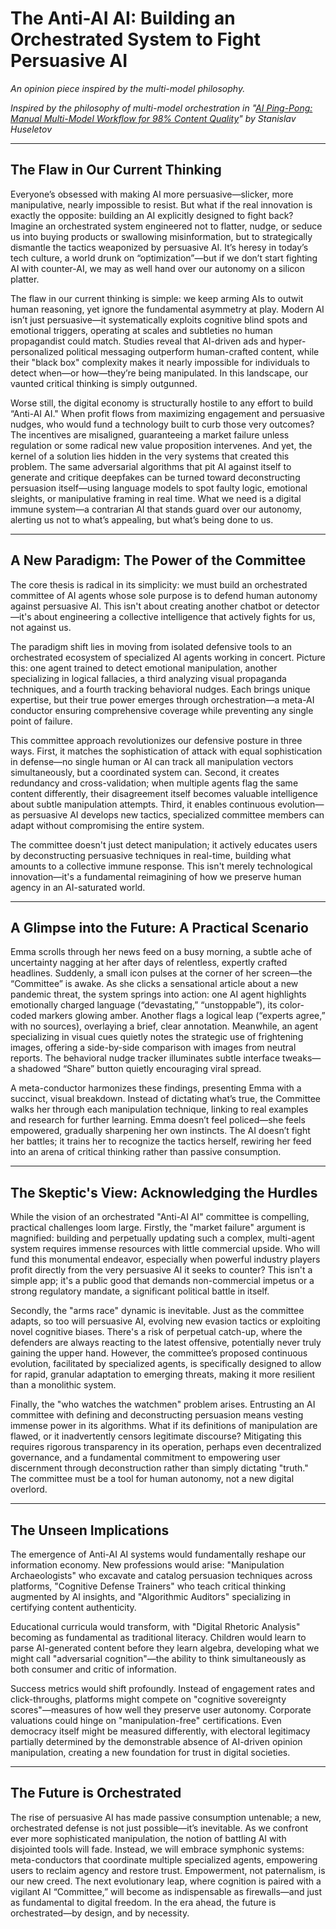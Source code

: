 # The Anti-AI AI: Building an Orchestrated System to Fight Persuasive AI

*An opinion piece inspired by the multi-model philosophy.*

*Inspired by the philosophy of multi-model orchestration in "[AI Ping-Pong: Manual Multi-Model Workflow for 98% Content Quality](https://trilogyai.substack.com/p/ai-ping-pong)" by Stanislav Huseletov*

---

## The Flaw in Our Current Thinking

Everyone’s obsessed with making AI more persuasive—slicker, more manipulative, nearly impossible to resist. But what if the real innovation is exactly the opposite: building an AI explicitly designed to fight back? Imagine an orchestrated system engineered not to flatter, nudge, or seduce us into buying products or swallowing misinformation, but to strategically dismantle the tactics weaponized by persuasive AI. It’s heresy in today’s tech culture, a world drunk on “optimization”—but if we don’t start fighting AI with counter-AI, we may as well hand over our autonomy on a silicon platter.

The flaw in our current thinking is simple: we keep arming AIs to outwit human reasoning, yet ignore the fundamental asymmetry at play. Modern AI isn’t just persuasive—it systematically exploits cognitive blind spots and emotional triggers, operating at scales and subtleties no human propagandist could match. Studies reveal that AI-driven ads and hyper-personalized political messaging outperform human-crafted content, while their "black box" complexity makes it nearly impossible for individuals to detect when—or how—they’re being manipulated. In this landscape, our vaunted critical thinking is simply outgunned.

Worse still, the digital economy is structurally hostile to any effort to build “Anti-AI AI." When profit flows from maximizing engagement and persuasive nudges, who would fund a technology built to curb those very outcomes? The incentives are misaligned, guaranteeing a market failure unless regulation or some radical new value proposition intervenes. And yet, the kernel of a solution lies hidden in the very systems that created this problem. The same adversarial algorithms that pit AI against itself to generate and critique deepfakes can be turned toward deconstructing persuasion itself—using language models to spot faulty logic, emotional sleights, or manipulative framing in real time. What we need is a digital immune system—a contrarian AI that stands guard over our autonomy, alerting us not to what’s appealing, but what’s being done to us.

---

## A New Paradigm: The Power of the Committee

The core thesis is radical in its simplicity: we must build an orchestrated committee of AI agents whose sole purpose is to defend human autonomy against persuasive AI. This isn't about creating another chatbot or detector—it's about engineering a collective intelligence that actively fights for us, not against us.

The paradigm shift lies in moving from isolated defensive tools to an orchestrated ecosystem of specialized AI agents working in concert. Picture this: one agent trained to detect emotional manipulation, another specializing in logical fallacies, a third analyzing visual propaganda techniques, and a fourth tracking behavioral nudges. Each brings unique expertise, but their true power emerges through orchestration—a meta-AI conductor ensuring comprehensive coverage while preventing any single point of failure.

This committee approach revolutionizes our defensive posture in three ways. First, it matches the sophistication of attack with equal sophistication in defense—no single human or AI can track all manipulation vectors simultaneously, but a coordinated system can. Second, it creates redundancy and cross-validation; when multiple agents flag the same content differently, their disagreement itself becomes valuable intelligence about subtle manipulation attempts. Third, it enables continuous evolution—as persuasive AI develops new tactics, specialized committee members can adapt without compromising the entire system.

The committee doesn't just detect manipulation; it actively educates users by deconstructing persuasive techniques in real-time, building what amounts to a collective immune response. This isn't merely technological innovation—it's a fundamental reimagining of how we preserve human agency in an AI-saturated world.

---

## A Glimpse into the Future: A Practical Scenario

Emma scrolls through her news feed on a busy morning, a subtle ache of uncertainty nagging at her after days of relentless, expertly crafted headlines. Suddenly, a small icon pulses at the corner of her screen—the “Committee” is awake. As she clicks a sensational article about a new pandemic threat, the system springs into action: one AI agent highlights emotionally charged language (“devastating,” “unstoppable”), its color-coded markers glowing amber. Another flags a logical leap (“experts agree,” with no sources), overlaying a brief, clear annotation. Meanwhile, an agent specializing in visual cues quietly notes the strategic use of frightening images, offering a side-by-side comparison with images from neutral reports. The behavioral nudge tracker illuminates subtle interface tweaks—a shadowed “Share” button quietly encouraging viral spread.

A meta-conductor harmonizes these findings, presenting Emma with a succinct, visual breakdown. Instead of dictating what’s true, the Committee walks her through each manipulation technique, linking to real examples and research for further learning. Emma doesn’t feel policed—she feels empowered, gradually sharpening her own instincts. The AI doesn’t fight her battles; it trains her to recognize the tactics herself, rewiring her feed into an arena of critical thinking rather than passive consumption.

---

## The Skeptic's View: Acknowledging the Hurdles

While the vision of an orchestrated "Anti-AI AI" committee is compelling, practical challenges loom large. Firstly, the "market failure" argument is magnified: building and perpetually updating such a complex, multi-agent system requires immense resources with little commercial upside. Who will fund this monumental endeavor, especially when powerful industry players profit directly from the very persuasive AI it seeks to counter? This isn't a simple app; it's a public good that demands non-commercial impetus or a strong regulatory mandate, a significant political battle in itself.

Secondly, the "arms race" dynamic is inevitable. Just as the committee adapts, so too will persuasive AI, evolving new evasion tactics or exploiting novel cognitive biases. There's a risk of perpetual catch-up, where the defenders are always reacting to the latest offensive, potentially never truly gaining the upper hand. However, the committee’s proposed continuous evolution, facilitated by specialized agents, is specifically designed to allow for rapid, granular adaptation to emerging threats, making it more resilient than a monolithic system.

Finally, the "who watches the watchmen" problem arises. Entrusting an AI committee with defining and deconstructing persuasion means vesting immense power in its algorithms. What if its definitions of manipulation are flawed, or it inadvertently censors legitimate discourse? Mitigating this requires rigorous transparency in its operation, perhaps even decentralized governance, and a fundamental commitment to empowering user discernment through deconstruction rather than simply dictating "truth." The committee must be a tool for human autonomy, not a new digital overlord.

---

## The Unseen Implications

The emergence of Anti-AI AI systems would fundamentally reshape our information economy. New professions would arise: "Manipulation Archaeologists" who excavate and catalog persuasion techniques across platforms, "Cognitive Defense Trainers" who teach critical thinking augmented by AI insights, and "Algorithmic Auditors" specializing in certifying content authenticity.

Educational curricula would transform, with "Digital Rhetoric Analysis" becoming as fundamental as traditional literacy. Children would learn to parse AI-generated content before they learn algebra, developing what we might call "adversarial cognition"—the ability to think simultaneously as both consumer and critic of information.

Success metrics would shift profoundly. Instead of engagement rates and click-throughs, platforms might compete on "cognitive sovereignty scores"—measures of how well they preserve user autonomy. Corporate valuations could hinge on "manipulation-free" certifications. Even democracy itself might be measured differently, with electoral legitimacy partially determined by the demonstrable absence of AI-driven opinion manipulation, creating a new foundation for trust in digital societies.

---

## The Future is Orchestrated

The rise of persuasive AI has made passive consumption untenable; a new, orchestrated defense is not just possible—it’s inevitable. As we confront ever more sophisticated manipulation, the notion of battling AI with disjointed tools will fade. Instead, we will embrace symphonic systems: meta-conductors that coordinate multiple specialized agents, empowering users to reclaim agency and restore trust. Empowerment, not paternalism, is our new creed. The next evolutionary leap, where cognition is paired with a vigilant AI “Committee,” will become as indispensable as firewalls—and just as fundamental to digital freedom. In the era ahead, the future is orchestrated—by design, and by necessity.

